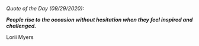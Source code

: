 *Quote of the Day (09/29/2020):*

_**People rise to the occasion without hesitation when they feel inspired and challenged.**_

Lorii Myers